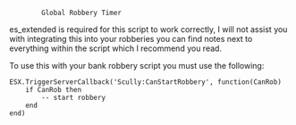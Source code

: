      
            Global Robbery Timer                
	  
	  
es_extended is required for this script to work correctly, I will not assist you with integrating this into your robberies you can find notes next to everything within the script which I recommend you read.	  
	  

To use this with your bank robbery script you must use the following:

    ESX.TriggerServerCallback('Scully:CanStartRobbery', function(CanRob)
	    if CanRob then
		    -- start robbery
	    end
    end)

